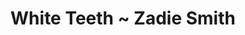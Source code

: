 ---
layout: post
link: "https://www.kirkusreviews.com/book-reviews/zadie-smith/white-teeth/"
title: "White Teeth ~ Zadie Smith"
small: "Greeting cards routinely tell us everybody deserves love. No. Everybody deserves clean water. Not everybody deserves love all the time."
categories: books
---